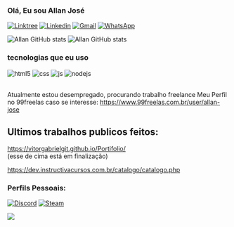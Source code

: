 ### Olá, Eu sou Allan José

[![Linktree](https://img.shields.io/badge/linktree-39E09B?style=for-the-badge&logo=linktree&logoColor=white/)](https://linktr.ee/allanjosepereira) [![Linkedin](https://img.shields.io/badge/LinkedIn-0077B5?style=for-the-badge&logo=linkedin&logoColor=white)](https://www.linkedin.com/in/allan-josé-38600a352?utm_source=share&utm_campaign=share_via&utm_content=profile&utm_medium=android_app) [ ![Gmail](https://img.shields.io/badge/Gmail-D14836?style=for-the-badge&logo=gmail&logoColor=white)](mailto:allanjosepereira18@gmail.com) [ ![WhatsApp](https://img.shields.io/badge/WhatsApp-25D366?style=for-the-badge&logo=whatsapp&logoColor=white)](https://api.whatsapp.com/send?phone=45999650082)

![Allan GitHub stats](https://github-readme-stats.vercel.app/api?username=diabetico2&show_icons=true&theme=tokyonight)      ![Allan GitHub stats](https://github-readme-stats.vercel.app/api/top-langs/?username=diabetico2&theme=tokyonight)

### tecnologias que eu uso



<div style="display: inline_block">

  <img align="center" alt="html5" src="https://img.shields.io/badge/HTML5-E34F26?style=for-the-badge&logo=html5&logoColor=white" />
  <img align="center" alt="css" src="https://img.shields.io/badge/CSS3-1572B6?style=for-the-badge&logo=css3&logoColor=white" />
  <img align="center" alt="js" src="https://img.shields.io/badge/JavaScript-F7DF1E?style=for-the-badge&logo=javascript&logoColor=black" />
  <img align="center" alt="nodejs" src="https://img.shields.io/badge/Node.js-43853D?style=for-the-badge&logo=node.js&logoColor=white" />
</div><br/>

Atualmente estou desempregado, procurando trabalho freelance
Meu Perfil no 99freelas caso se interesse: https://www.99freelas.com.br/user/allan-jose


## Ultimos trabalhos publicos feitos:
https://vitorgabrielgit.github.io/Portifolio/     
(esse de cima está em finalização)

https://dev.instructivacursos.com.br/catalogo/catalogo.php

### Perfils Pessoais:
[ ![Discord](https://img.shields.io/badge/Discord-%235865F2.svg?style=for-the-badge&logo=discord&logoColor=white)](https://discord.gg/TNbfEsPa) [ ![Steam](https://img.shields.io/badge/Steam-000000?style=for-the-badge&logo=steam&logoColor=white)](https://steamcommunity.com/id/DiabeticoEVoceMeuFilho/edit/info/info)



<img src="https://i.scdn.co/image/ab67616d0000b273504774915c5fe3abc836991c"/>
